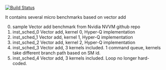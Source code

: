 [![Build Status](https://travis-ci.org/xianggong/cuda-jit-ptx.svg?branch=master)](https://travis-ci.org/xianggong/cuda-jit-ptx)

It contains several micro benchmarks based on vector add

0. sample 
  Vector add benchmark from Nvidia NVVM github repo
1. inst_sched_0 
  Vector add, kernel 0, Hyper-Q implementation
2. inst_sched_1
  Vector add, kernel 1, Hyper-Q implementation
3. inst_sched_2
  Vector add, kernel 2, Hyper-Q implementation
4. inst_sched_3
  Vector add, 3 kernels included. 1 command queue,
  kernels take different branch path based on SM id.
5. inst_sched_4
  Vector add, 3 kernels included. Loop no longer hard-coded.

